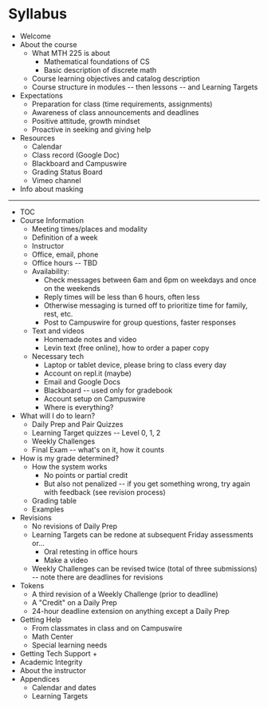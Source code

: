 # Syllabus

+ Welcome 
+ About the course 
  + What MTH 225 is about 
    + Mathematical foundations of CS 
    + Basic description of discrete math
  + Course learning objectives and catalog description
  + Course structure in modules -- then lessons -- and Learning Targets 
+ Expectations
  + Preparation for class (time requirements, assignments)
  + Awareness of class announcements and deadlines 
  + Positive attitude, growth mindset
  + Proactive in seeking and giving help 
+ Resources 
  + Calendar 
  + Class record (Google Doc) 
  + Blackboard and Campuswire 
  + Grading Status Board 
  + Vimeo channel 
+ Info about masking 

---
+ TOC 
+ Course Information
  + Meeting times/places and modality
  + Definition of a week
  + Instructor 
  + Office, email, phone 
  + Office hours -- TBD
  + Availability: 
    + Check messages between 6am and 6pm on weekdays and once on the weekends
    + Reply times will be less than 6 hours, often less 
    + Otherwise messaging is turned off to prioritize time for family, rest, etc. 
    + Post to Campuswire for group questions, faster responses 
  + Text and videos 
    + Homemade notes and video
    + Levin text (free online), how to order a paper copy
  + Necessary tech 
    + Laptop or tablet device, please bring to class every day
    + Account on repl.it (maybe)
    + Email and Google Docs 
    + Blackboard -- used only for gradebook 
    + Account setup on Campuswire 
    + Where is everything? 
+ What will I do to learn? 
  + Daily Prep and Pair Quizzes
  + Learning Target quizzes -- Level 0, 1, 2
  + Weekly Challenges 
  + Final Exam -- what's on it, how it counts
+ How is my grade determined? 
  + How the system works 
    + No points or partial credit
    + But also not penalized -- if you get something wrong, try again with feedback (see revision process) 
  + Grading table
  + Examples 
+ Revisions
  + No revisions of Daily Prep 
  + Learning Targets can be redone at subsequent Friday assessments or...
    + Oral retesting in office hours
    + Make a video 
  + Weekly Challenges can be revised twice (total of three submissions) -- note there are deadlines for revisions
+ Tokens 
  + A third revision of a Weekly Challenge (prior to deadline) 
  + A "Credit" on a Daily Prep 
  + 24-hour deadline extension on anything except a Daily Prep 
+ Getting Help
  + From classmates in class and on Campuswire 
  + Math Center
  + Special learning needs
+ Getting Tech Support
  + 
+ Academic Integrity
+ About the instructor
+ Appendices
  + Calendar and dates
  + Learning Targets 